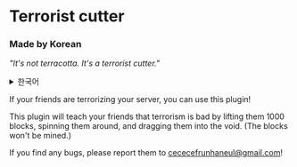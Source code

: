 # Terrorist cutter
### Made by Korean
_"It's not terracotta. It's a terrorist cutter."_

<details>
<summary>한국어</summary>
만약 당신의 친구가 당신 서버를 테러한다면, 이 플러그인을 사용할 수 있습니다!
  
이 플러그인을 이용하면 당신의 친구를 1000블록 위로 올리고, 뱅글뱅글 돌리며, 공허까지 끌고가며 테러는 나쁜 거라는 참교육을 해줄겁니다.(블록은 캐지지 않습니다)

버그가 있으면 cececefrunhaneul@gmail.com으로 제보해주세요!
</details>



If your friends are terrorizing your server, you can use this plugin!

This plugin will teach your friends that terrorism is bad by lifting them 1000 blocks, spinning them around, and dragging them into the void. (The blocks won't be mined.)

If you find any bugs, please report them to cececefrunhaneul@gmail.com!
